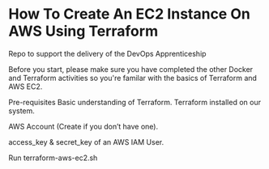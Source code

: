 # How To Create An EC2 Instance On AWS Using Terraform
Repo to support the delivery of the DevOps Apprenticeship


Before you start, please make sure you have completed the other Docker and Terraform activities so you're familar with the basics of Terraform and AWS EC2.

Pre-requisites
Basic understanding of Terraform.
Terraform installed on our system.

AWS Account (Create if you don’t have one).

access_key & secret_key of an AWS IAM User.

Run terraform-aws-ec2.sh
